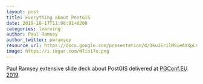 ```yaml
---
layout: post
title: Everything about PostGIS
date: 2019-10-17T11:08:01+0200
categories: learning
author: Paul Ramsey
author_twitter: pwramsey
resource_url: https://docs.google.com/presentation/d/1ku1ErilMSieAXXpLrJfwUgRmKcKNzw0LIDfxxHyOVTA/
image: https://i.imgur.com/NTio17o.png
---
```


Paul Ramsey extensive slide deck about PostGIS delivered at [PGConf.EU 2019](https://2019.pgconf.eu/).